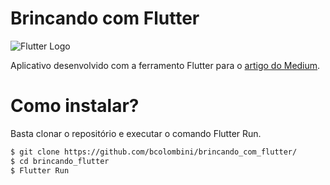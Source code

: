 # Brincando com Flutter

![Flutter Logo](https://cdn-images-1.medium.com/max/1600/1*gqBLqChWtWLq33DvWm6Nog.png)

Aplicativo desenvolvido com a ferramento Flutter para o [artigo do Medium](http://medium.com.br).

# Como instalar?
Basta clonar o repositório e executar o comando Flutter Run.
```bash
$ git clone https://github.com/bcolombini/brincando_com_flutter/
$ cd brincando_flutter
$ Flutter Run
```
